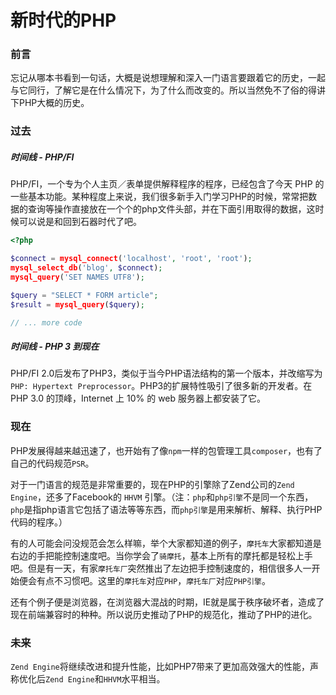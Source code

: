 # 新时代的PHP
### 前言
忘记从哪本书看到一句话，大概是说想理解和深入一门语言要跟着它的历史，一起与它同行，了解它是在什么情况下，为了什么而改变的。所以当然免不了俗的得讲下PHP大概的历史。

### 过去
##### 时间线 - PHP/FI
PHP/FI，一个专为个人主页／表单提供解释程序的程序，已经包含了今天 PHP 的一些基本功能。某种程度上来说，我们很多新手入门学习PHP的时候，常常把数据的查询等操作直接放在一个个的php文件头部，并在下面引用取得的数据，这时候可以说是和回到石器时代了吧。

```php
<?php

$connect = mysql_connect('localhost', 'root', 'root');
mysql_select_db('blog', $connect);
mysql_query('SET NAMES UTF8');

$query = "SELECT * FORM article";
$result = mysql_query($query);

// ... more code
```

##### 时间线 - PHP 3 到现在
PHP/FI 2.0后发布了PHP3，类似于当今PHP语法结构的第一个版本，并改缩写为`PHP: Hypertext Preprocessor`。PHP3的扩展特性吸引了很多新的开发者。在 PHP 3.0 的顶峰，Internet 上 10% 的 web 服务器上都安装了它。


### 现在
PHP发展得越来越迅速了，也开始有了像`npm`一样的包管理工具`composer`，也有了自己的代码规范`PSR`。

对于一门语言的规范是非常重要的，现在PHP的引擎除了Zend公司的`Zend Engine`，还多了Facebook的 `HHVM` 引擎。（注：`php`和`php引擎`不是同一个东西，`php`是指php语言它包括了语法等等东西，而`php引擎`是用来解析、解释、执行PHP代码的程序。）

有的人可能会问没规范会怎么样嘛，举个大家都知道的例子，`摩托车`大家都知道是右边的手把能控制速度吧。当你学会了`骑摩托`，基本上所有的摩托都是轻松上手吧。但是有一天，有家`摩托车厂`突然推出了左边把手控制速度的，相信很多人一开始便会有点不习惯吧。这里的`摩托车`对应`PHP`，`摩托车厂`对应`PHP引擎`。

还有个例子便是浏览器，在浏览器大混战的时期，IE就是属于秩序破坏者，造成了现在前端兼容时的种种。所以说历史推动了PHP的规范化，推动了PHP的进化。

### 未来
`Zend Engine`将继续改进和提升性能，比如PHP7带来了更加高效强大的性能，声称优化后`Zend Engine`和`HHVM`水平相当。

